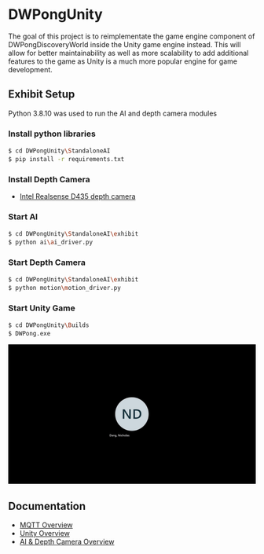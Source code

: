 # DWPongUnity
The goal of this project is to reimplementate the game engine component of DWPongDiscoveryWorld inside the Unity game engine instead. This will allow for better maintainability as well as more scalability to add additional features to the game as Unity is a much more popular engine for game development.

## Exhibit Setup

Python 3.8.10 was used to run the AI and depth camera modules

### Install python libraries
```bash
$ cd DWPongUnity\StandaloneAI
$ pip install -r requirements.txt
```
### Install Depth Camera
- [Intel Realsense D435 depth camera](https://www.intelrealsense.com/get-started-depth-camera/)

### Start AI
```bash
$ cd DWPongUnity\StandaloneAI\exhibit
$ python ai\ai_driver.py
```

### Start Depth Camera
```bash
$ cd DWPongUnity\StandaloneAI\exhibit
$ python motion\motion_driver.py
```

### Start Unity Game
```bash
$ cd DWPongUnity\Builds
$ DWPong.exe
```

![exhibit demo](docs/exhibit_demo.gif)

## Documentation
* [MQTT Overview](docs/mqtt_overview.md)
* [Unity Overview](docs/unity_overview.md)
* [AI & Depth Camera Overview](docs/ai_overview.md)
